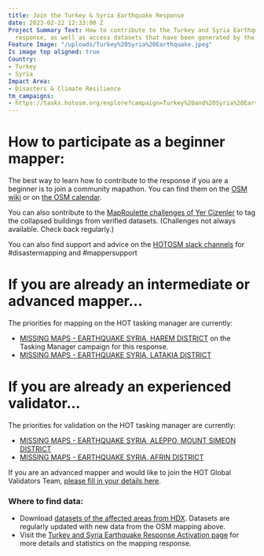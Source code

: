 ```yaml
---
title: Join the Turkey & Syria Earthquake Response
date: 2023-02-22 12:33:00 Z
Project Summary Text: How to contribute to the Turkey and Syria Earthquake mapping
  response, as well as access datasets that have been generated by the mapping.
Feature Image: "/uploads/Turkey%20Syria%20Earthquake.jpeg"
Is image top aligned: true
Country:
- Turkey
- Syria
Impact Area:
- Disasters & Climate Resilience
tm_campaigns:
- https://tasks.hotosm.org/explore?campaign=Turkey%20and%20Syria%20Earthquake%20Response%20February%202023
---
```


# How to participate as a beginner mapper:

The best way to learn how to contribute to the response if you are a beginner is to join a community mapathon. You can find them on the [OSM wiki](https://wiki.openstreetmap.org/wiki/2023_Turkey_Earthquakes#Community_Mapathons) or on [the OSM calendar](https://osmcal.org/).

You can also sontribute to the [MapRoulette challenges of Yer Çizenler](https://maproulette.org/browse/challenges/37609) to tag the collapsed buildings from verified datasets. (Challenges not always available. Check back regularly.)

You can also find support and advice on the [HOTOSM slack channels](https://slack.hotosm.org/) for #disastermapping and #mappersupport 

# If you are already an intermediate or advanced mapper...

The priorities for mapping on the HOT tasking manager are currently:

* [MISSING MAPS - EARTHQUAKE SYRIA, HAREM DISTRICT](https://tasks.hotosm.org/projects/14246) on the Tasking Manager campaign for this response.
* [MISSING MAPS - EARTHQUAKE SYRIA, LATAKIA DISTRICT](https://tasks.hotosm.org/projects/14230)

# If you are already an experienced validator...

The priorities for validation on the HOT tasking manager are currently:

* [MISSING MAPS - EARTHQUAKE SYRIA, ALEPPO, MOUNT SIMEON DISTRICT](https://tasks.hotosm.org/projects/14232)
* [MISSING MAPS - EARTHQUAKE SYRIA, AFRIN DISTRICT](https://tasks.hotosm.org/projects/14245)

If you are an advanced mapper and would like to join the HOT Global Validators Team, [please fill in your details here](http://bit.ly/HOTValidators).

### Where to find data:

* Download [datasets of the affected areas from HDX](https://data.humdata.org/event/turkiye-syria-earthquakes). Datasets are regularly updated with new data from the OSM mapping above.
* Visit the [Turkey and Syria Earthquake Response Activation page](https://www.hotosm.org/disaster-services/turkiye-earthquakes-february-2023-activation/) for more details and statistics on the mapping response. 